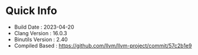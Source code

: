 # Quick Info
* Build Date : 2023-04-20
* Clang Version : 16.0.3
* Binutils Version : 2.40
* Compiled Based : https://github.com/llvm/llvm-project/commit/57c2b1e9
